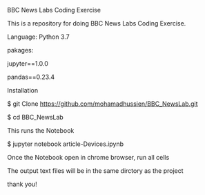 
BBC News Labs Coding Exercise

This is a repository for doing BBC News Labs Coding Exercise.

Language:
Python 3.7

pakages:

jupyter==1.0.0

pandas==0.23.4

Installation

$ git Clone https://github.com/mohamadhussien/BBC_NewsLab.git

$ cd BBC_NewsLab

This runs the Notebook

$ jupyter notebook article-Devices.ipynb


Once the Notebook open in chrome browser, run all cells

The output text files will be in the same dirctory as the project

thank you!